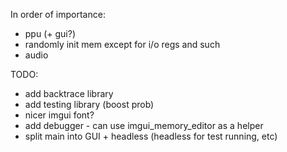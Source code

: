 In order of importance:
- ppu (+ gui?)
- randomly init mem except for i/o regs and such
- audio

TODO:
- add backtrace library
- add testing library (boost prob)
- nicer imgui font?
- add debugger - can use imgui_memory_editor as a helper
- split main into GUI + headless (headless for test running, etc)